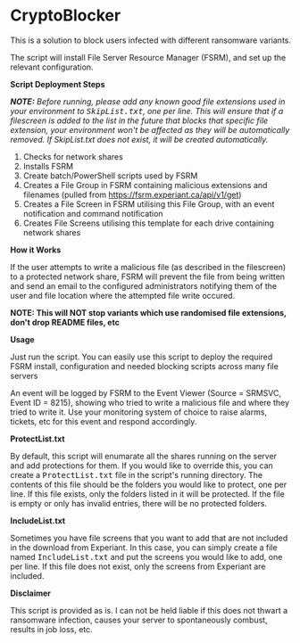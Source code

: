CryptoBlocker
==============

This is a solution to block users infected with different ransomware variants.

The script will install File Server Resource Manager (FSRM), and set up the relevant configuration.

<b>Script Deployment Steps</b>

<i><b>NOTE:</b> Before running, please add any known good file extensions used in your environment to <tt>SkipList.txt</tt>, one per line.  This will ensure that if a filescreen is added to the list in the future that blocks that specific file extension, your environment won't be affected as they will be automatically removed.  If SkipList.txt does not exist, it will be created automatically.</i>

1. Checks for network shares
2. Installs FSRM
3. Create batch/PowerShell scripts used by FSRM
4. Creates a File Group in FSRM containing malicious extensions and filenames (pulled from https://fsrm.experiant.ca/api/v1/get)
5. Creates a File Screen in FSRM utilising this File Group, with an event notification and command notification
6. Creates File Screens utilising this template for each drive containing network shares

<b> How it Works</b>

If the user attempts to write a malicious file (as described in the filescreen) to a protected network share, FSRM will prevent the file from being written and send an email to the configured administrators notifying them of the user and file location where the attempted file write occured.

<b>NOTE: This will NOT stop variants which use randomised file extensions, don't drop README files, etc</b>

<b>Usage</b>

Just run the script.  You can easily use this script to deploy the required FSRM install, configuration and needed blocking scripts across many file servers

An event will be logged by FSRM to the Event Viewer (Source = SRMSVC, Event ID = 8215), showing who tried to write a malicious file and where they tried to write it. Use your monitoring system of choice to raise alarms, tickets, etc for this event and respond accordingly.

<b>ProtectList.txt</b>

By default, this script will enumarate all the shares running on the server and add protections for them. If you would like to override this, you can create a <tt>ProtectList.txt</tt> file in the script's running directory. The contents of this file should be the folders you would like to protect, one per line. If this file exists, only the folders listed in it will be protected. If the file is empty or only has invalid entries, there will be no protected folders.

<b>IncludeList.txt</b>

Sometimes you have file screens that you want to add that are not included in the download from Experiant. In this case, you can simply create a file named <tt>IncludeList.txt</tt> and put the screens you would like to add, one per line. If this file does not exist, only the screens from Experiant are included.

<b>Disclaimer</b>

This script is provided as is.  I can not be held liable if this does not thwart a ransomware infection, causes your server to spontaneously combust, results in job loss, etc.
